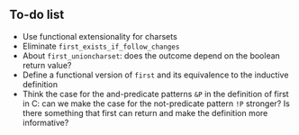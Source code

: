 ## To-do list

- Use functional extensionality for charsets
- Eliminate `first_exists_if_follow_changes`
- About `first_unioncharset`: does the outcome depend on the boolean return value?
- Define a functional version of  `first` and its equivalence to the inductive definition
- Think the case for the and-predicate patterns `&P` in the definition of first in C: can we make the case for the not-predicate pattern `!P` stronger?
  Is there something that first can return and make the definition more informative?
